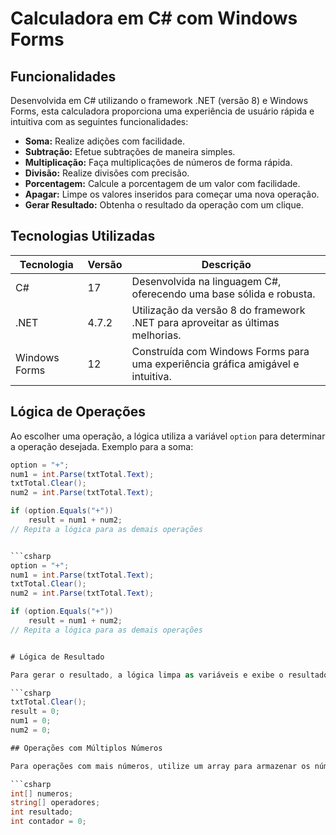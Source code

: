 # Calculadora em C# com Windows Forms

## Funcionalidades

Desenvolvida em C# utilizando o framework .NET (versão 8) e Windows Forms, esta calculadora proporciona uma experiência de usuário rápida e intuitiva com as seguintes funcionalidades:

- **Soma:** Realize adições com facilidade.
- **Subtração:** Efetue subtrações de maneira simples.
- **Multiplicação:** Faça multiplicações de números de forma rápida.
- **Divisão:** Realize divisões com precisão.
- **Porcentagem:** Calcule a porcentagem de um valor com facilidade.
- **Apagar:** Limpe os valores inseridos para começar uma nova operação.
- **Gerar Resultado:** Obtenha o resultado da operação com um clique.

## Tecnologias Utilizadas

| Tecnologia        | Versão | Descrição                                              |
|-------------------|--------|--------------------------------------------------------|
| C#                | 17      | Desenvolvida na linguagem C#, oferecendo uma base sólida e robusta. |
| .NET              | 4.7.2      | Utilização da versão 8 do framework .NET para aproveitar as últimas melhorias. |
| Windows Forms     | 12      | Construída com Windows Forms para uma experiência gráfica amigável e intuitiva. |


## Lógica de Operações

Ao escolher uma operação, a lógica utiliza a variável `option` para determinar a operação desejada. Exemplo para a soma:

```csharp
option = "+";
num1 = int.Parse(txtTotal.Text);
txtTotal.Clear();
num2 = int.Parse(txtTotal.Text);

if (option.Equals("+"))
    result = num1 + num2;
// Repita a lógica para as demais operações


```csharp
option = "+";
num1 = int.Parse(txtTotal.Text);
txtTotal.Clear();
num2 = int.Parse(txtTotal.Text);

if (option.Equals("+"))
    result = num1 + num2;
// Repita a lógica para as demais operações


# Lógica de Resultado

Para gerar o resultado, a lógica limpa as variáveis e exibe o resultado na interface:

```csharp
txtTotal.Clear();
result = 0;
num1 = 0;
num2 = 0;

## Operações com Múltiplos Números

Para operações com mais números, utilize um array para armazenar os números e operadores:

```csharp
int[] numeros;
string[] operadores; 
int resultado;
int contador = 0;

